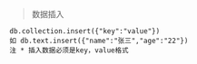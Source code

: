 > 数据插入

    db.collection.insert({"key":"value"})
    如 db.text.insert({"name":"张三","age":"22"})
    注 * 插入数据必须是key，value格式